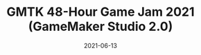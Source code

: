 ---
draft: false
title: GMTK 48-Hour Game Jam 2021 (GameMaker Studio 2.0)
description: 
date: 2021-06-13
url: https://itch.io/jam/gmtk-2021/rate/1086033
---
